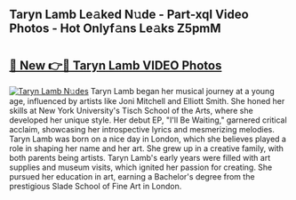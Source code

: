 ## Taryn Lamb Le𝚊ked N𝚞de - Part-xqI Video Photos - Hot Onlyf𝚊ns Le𝚊ks Z5pmM

# <h2><a href="http://ab83021.deff.icu/?id=Taryn+Lamb">🔗 New 👉🔴 Taryn Lamb VIDEO Photos</a></h2>

[![Taryn Lamb N𝚞des](https://i.imgur.com/rIISA9y.gif)](http://ab83021.deff.icu/?id=Taryn+Lamb)
Taryn Lamb began her musical journey at a young age, influenced by artists like Joni Mitchell and Elliott Smith. She honed her skills at New York University's Tisch School of the Arts, where she developed her unique style. Her debut EP, "I'll Be Waiting," garnered critical acclaim, showcasing her introspective lyrics and mesmerizing melodies. Taryn Lamb was born on a nice day in London, which she believes played a role in shaping her name and her art. She grew up in a creative family, with both parents being artists. Taryn Lamb's early years were filled with art supplies and museum visits, which ignited her passion for creating. She pursued her education in art, earning a Bachelor's degree from the prestigious Slade School of Fine Art in London.
